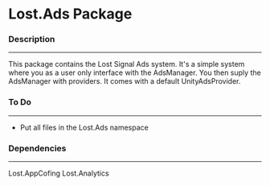 # Lost.Ads Package

### Description
----------------
This package contains the Lost Signal Ads system.  It's a simple system where you as a
user only interface with the AdsManager.  You then suply the AdsManager with providers.
It comes with a default UnityAdsProvider.

### To Do
----------
* Put all files in the Lost.Ads namespace

### Dependencies
-----------------
Lost.AppCofing
Lost.Analytics
